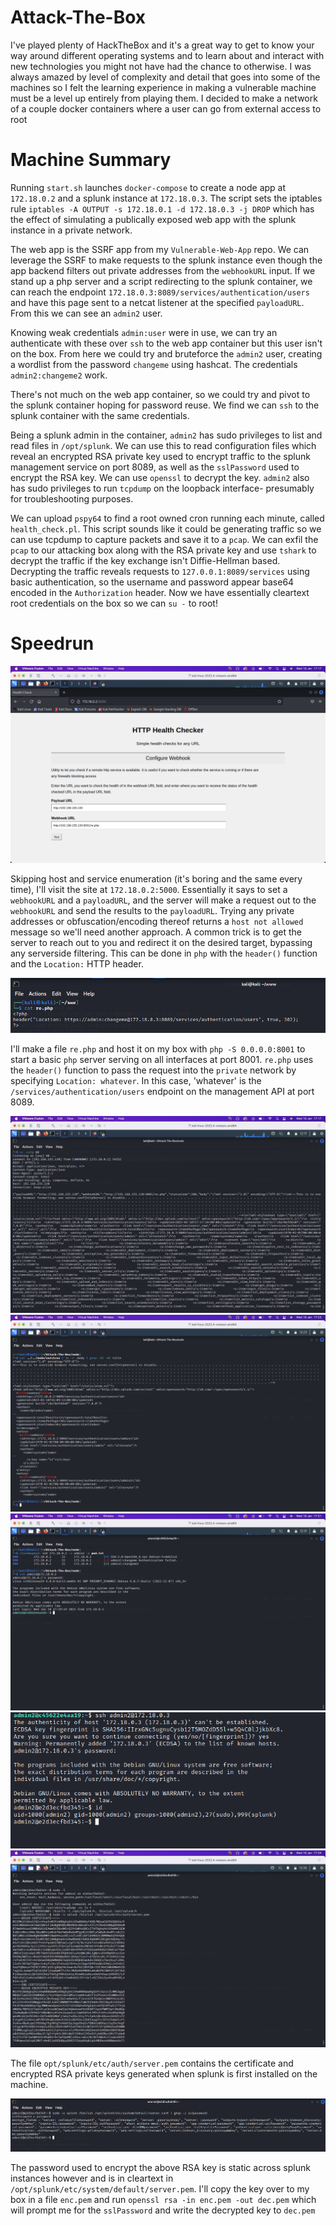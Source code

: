 # Attack-The-Box

I've played plenty of HackTheBox and it's a great way to get to know your way around different operating systems and to learn about and interact with new technologies you might not have had the chance to otherwise. I was always amazed by level of complexity and detail that goes into some of the machines so I felt the learning experience in making a vulnerable machine must be a level up entirely from playing them. I decided to make a network of a couple docker containers where a user can go from external access to root

# Machine Summary

Running `start.sh` launches `docker-compose` to create a node app at `172.18.0.2` and a splunk instance at `172.18.0.3`. The script sets the iptables rule `iptables -A OUTPUT -s 172.18.0.1 -d 172.18.0.3 -j DROP` which has the effect of simulating a publically exposed web app with the splunk instance in a private network.

The web app is the SSRF app from my `Vulnerable-Web-App` repo. We can leverage the SSRF to make requests to the splunk instance even though the app backend filters out private addresses from the `webhookURL` input. If we stand up a php server and a script redirecting to the splunk container, we can reach the endpoint `172.18.0.3:8089/services/authentication/users` and have this page sent to a netcat listener at the specified `payloadURL`. From this we can see an `admin2` user.

Knowing weak credentials `admin:user` were in use, we can try an authenticate with these over `ssh` to the web app container but this user isn't on the box. From here we could try and bruteforce the `admin2` user, creating a wordlist from the password `changeme` using hashcat. The credentials `admin2:changeme2` work.

There's not much on the web app container, so we could try and pivot to the splunk container hoping for password reuse. We find we can `ssh` to the splunk container with the same credentials.

Being a splunk admin in the container, `admin2` has sudo privileges to list and read files in `/opt/splunk`. We can use this to read configuration files which reveal an encrypted RSA private key used to encrypt traffic to the splunk management service on port 8089, as well as the `sslPassword` used to encrypt the RSA key. We can use `openssl` to decrypt the key. `admin2` also has sudo privileges to run `tcpdump` on the loopback interface- presumably for troubleshooting purposes. 

We can upload `pspy64` to find a root owned cron running each minute, called `health_check.pl`. This script sounds like it could be generating traffic so we can use tcpdump to capture packets and save it to a `pcap`. We can exfil the `pcap` to our attacking box along with the RSA private key and use `tshark` to decrypt the traffic if the key exchange isn't Diffie-Hellman based. Decrypting the traffic reveals requests to `127.0.0.1:8089/services` using basic authentication, so the username and password appear base64 encoded in the `Authorization` header. Now we have essentially cleartext root credentials on the box so we can `su -` to root!

# Speedrun

<img src="images/health_check.png">

Skipping host and service enumeration (it's boring and the same every time), I'll visit the site at `172.18.0.2:5000`. Essentially it says to set a `webhookURL` and a `payloadURL`, and the server will make a request out to the `webhookURL` and send the results to the `payloadURL`. Trying any private addresses or obfuscation/encoding thereof returns a `host not allowed` message so we'll need another approach. A common trick is to get the server to reach out to you and redirect it on the desired target, bypassing any serverside filtering. This can be done in `php` with the `header()` function and the `Location:` HTTP header.

<img src="images/re.png">

I'll make a file `re.php` and host it on my box with `php -S 0.0.0.0:8001` to start a basic `php` server serving on all interfaces at port 8001. `re.php` uses the `header()` function to pass the request into the `private` network by specifying  `Location: whatever`. In this case, 'whatever' is the `/services/authentication/users` endpoint on the management API at port 8089.

<img src="images/res.png">
<img src="images/user.png">

<img src="images/access1.png">
<img src="images/access2.png">
<img src="images/sudo.png">

The file `opt/splunk/etc/auth/server.pem` contains the certificate and encrypted RSA private keys generated when splunk is first installed on the machine.

<img src="images/sslpass.png">

The password used to encrypt the above RSA key is static across splunk instances however and is in cleartext in `/opt/splunk/etc/system/default/server.pem`. I'll copy the key over to my box in a file `enc.pem` and run `openssl rsa -in enc.pem -out dec.pem` which will prompt me for the `sslPassword` and write the decrypted key to `dec.pem`
